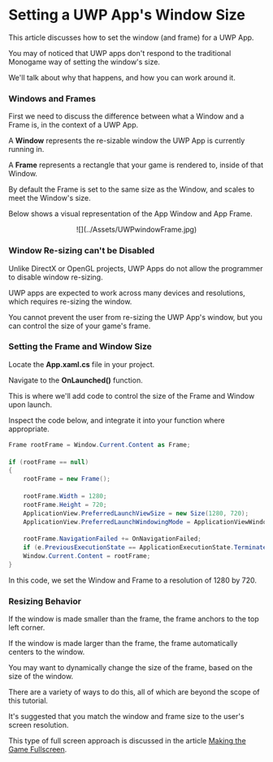 


# Setting a UWP App's Window Size


This article discusses how to set the window (and frame) for a UWP App.

You may of noticed that UWP apps don't respond to the traditional Monogame way of setting the window's size.

We'll talk about why that happens, and how you can work around it.


### Windows and Frames


First we need to discuss the difference between what a Window and a Frame is, in the context of a UWP App.


A **Window** represents the re-sizable window the UWP App is currently running in.

A **Frame** represents a rectangle that your game is rendered to, inside of that Window.

By default the Frame is set to the same size as the Window, and scales to meet the Window's size.

Below shows a visual representation of the App Window and App Frame.


<center>![](../Assets/UWPwindowFrame.jpg)</center>


### Window Re-sizing can't be Disabled


Unlike DirectX or OpenGL projects, UWP Apps do not allow the programmer to disable window re-sizing.

UWP apps are expected to work across many devices and resolutions, which requires re-sizing the window.

You cannot prevent the user from re-sizing the UWP App's window, but you can control the size of your game's frame.


### Setting the Frame and Window Size


Locate the **App.xaml.cs** file in your project.

Navigate to the **OnLaunched()** function.

This is where we'll add code to control the size of the Frame and Window upon launch.

Inspect the code below, and integrate it into your function where appropriate.


```cs
Frame rootFrame = Window.Current.Content as Frame;

if (rootFrame == null)
{
	rootFrame = new Frame();

	rootFrame.Width = 1280;
	rootFrame.Height = 720;
	ApplicationView.PreferredLaunchViewSize = new Size(1280, 720);
	ApplicationView.PreferredLaunchWindowingMode = ApplicationViewWindowingMode.PreferredLaunchViewSize;

	rootFrame.NavigationFailed += OnNavigationFailed;
	if (e.PreviousExecutionState == ApplicationExecutionState.Terminated) { }
	Window.Current.Content = rootFrame;
}
```


In this code, we set the Window and Frame to a resolution of 1280 by 720.


### Resizing Behavior


If the window is made smaller than the frame, the frame anchors to the top left corner.

If the window is made larger than the frame, the frame automatically centers to the window.

You may want to dynamically change the size of the frame, based on the size of the window.

There are a variety of ways to do this, all of which are beyond the scope of this tutorial.


It's suggested that you match the window and frame size to the user's screen resolution.

This type of full screen approach is discussed in the article 
[Making the Game Fullscreen](Fullscreen.md).



